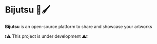 # Bijutsu 🎨🖌️

**Bijutsu** is an open-source platform to share and showcase your artworks

❗️⚠️ This project is under development ⚠️❗️
